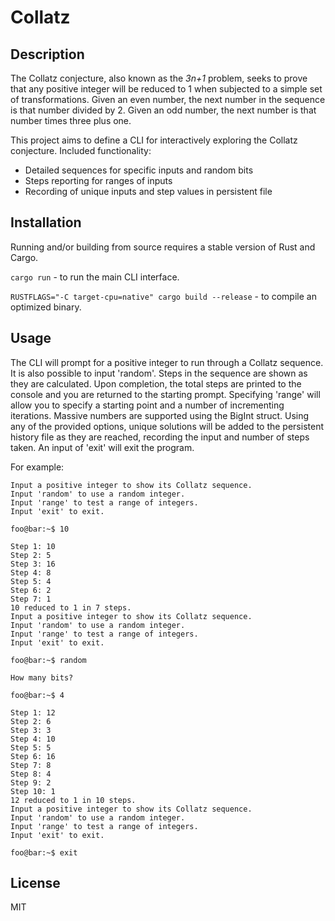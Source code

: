 # Collatz

## Description

The Collatz conjecture, also known as the *3n+1* problem, seeks to prove that any positive integer will be reduced to 1 when subjected to a simple set of transformations. Given an even number, the next number in the sequence is that number divided by 2. Given an odd number, the next number is that number times three plus one.

This project aims to define a CLI for interactively exploring the Collatz conjecture. Included functionality:

+ Detailed sequences for specific inputs and random bits
+ Steps reporting for ranges of inputs
+ Recording of unique inputs and step values in persistent file

## Installation

Running and/or building from source requires a stable version of Rust and Cargo.

`cargo run` - to run the main CLI interface.

`RUSTFLAGS="-C target-cpu=native" cargo build --release` - to compile an optimized binary.

## Usage

The CLI will prompt for a positive integer to run through a Collatz sequence. It is also possible to input 'random'. Steps in the sequence are shown as they are calculated. Upon completion, the total steps are printed to the console and you are returned to the starting prompt. Specifying 'range' will allow you to specify a starting point and a number of incrementing iterations. Massive numbers are supported using the BigInt struct. Using any of the provided options, unique solutions will be added to the persistent history file as they are reached, recording the input and number of steps taken. An input of 'exit' will exit the program.

For example:

```console
Input a positive integer to show its Collatz sequence.
Input 'random' to use a random integer.
Input 'range' to test a range of integers.
Input 'exit' to exit.
```
`foo@bar:~$ 10`
```console
Step 1: 10
Step 2: 5
Step 3: 16
Step 4: 8
Step 5: 4
Step 6: 2
Step 7: 1
10 reduced to 1 in 7 steps.
Input a positive integer to show its Collatz sequence.
Input 'random' to use a random integer.
Input 'range' to test a range of integers.
Input 'exit' to exit.
```
`foo@bar:~$ random`
```console
How many bits?
```
`foo@bar:~$ 4`
```console
Step 1: 12
Step 2: 6
Step 3: 3
Step 4: 10
Step 5: 5
Step 6: 16
Step 7: 8
Step 8: 4
Step 9: 2
Step 10: 1
12 reduced to 1 in 10 steps.
Input a positive integer to show its Collatz sequence.
Input 'random' to use a random integer.
Input 'range' to test a range of integers.
Input 'exit' to exit.
```
`foo@bar:~$ exit`

## License

MIT